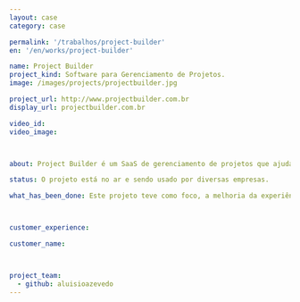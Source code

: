```yaml
---
layout: case
category: case

permalink: '/trabalhos/project-builder'
en: '/en/works/project-builder'

name: Project Builder
project_kind: Software para Gerenciamento de Projetos.
image: /images/projects/projectbuilder.jpg

project_url: http://www.projectbuilder.com.br
display_url: projectbuilder.com.br

video_id:
video_image:



about: Project Builder é um SaaS de gerenciamento de projetos que ajuda a utilizar as melhores práticas do PMI. Gerencie tarefas e prazos entre equipes e colabore em tempo real.

status: O projeto está no ar e sendo usado por diversas empresas.

what_has_been_done: Este projeto teve como foco, a melhoria da experiência de uso e modernização da interface do software.



customer_experience:

customer_name:



project_team:
  - github: aluisioazevedo
---
```

